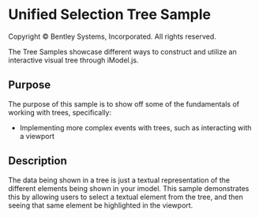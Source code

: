 # Unified Selection Tree Sample

Copyright © Bentley Systems, Incorporated. All rights reserved.

The Tree Samples showcase different ways to construct and utilize an interactive visual tree through iModel.js.

## Purpose

The purpose of this sample is to show off some of the fundamentals of working with trees, specifically:

* Implementing more complex events with trees, such as interacting with a viewport

## Description

The data being shown in a tree is just a textual representation of the different elements being shown in your imodel. This sample demonstrates this by allowing users to select a textual element from the tree, and then seeing that same element be highlighted in the viewport.
